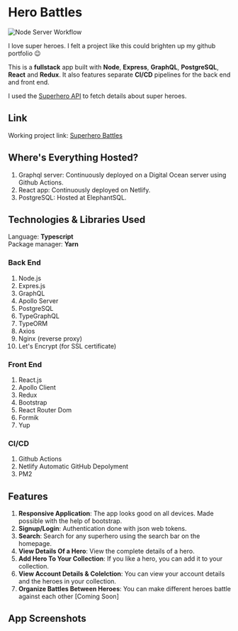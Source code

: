 # Hero Battles

![Node Server Workflow](https://github.com/rohanbhatia96/hero-battles/workflows/GraphQL%20Server/badge.svg)

I love super heroes. I felt a project like this could brighten up my github portfolio 😉

This is a **fullstack** app built with **Node**, **Express**, **GraphQL**, **PostgreSQL**, **React** and **Redux**. It also features separate **CI/CD** pipelines for the back end and front end.

I used the [Superhero API](https://superheroapi.com/) to fetch details about super heroes.

## Link

Working project link: [Superhero Battles](https://heroes.therohanbhatia.com)

## Where's Everything Hosted?

1. Graphql server: Continuously deployed on a Digital Ocean server using Github Actions.
2. React app: Continuously deployed on Netlify.
3. PostgreSQL: Hosted at ElephantSQL.

## Technologies & Libraries Used

Language: **Typescript** \
Package manager: **Yarn**

### Back End

1. Node.js
2. Expres.js
3. GraphQL
4. Apollo Server
5. PostgreSQL
6. TypeGraphQL
7. TypeORM
8. Axios
9. Nginx (reverse proxy)
10. Let's Encrypt (for SSL certificate)

### Front End

1. React.js
2. Apollo Client
3. Redux
4. Bootstrap
5. React Router Dom
6. Formik
7. Yup

### CI/CD

1. Github Actions
2. Netlify Automatic GitHub Depolyment
3. PM2

## Features

1. **Responsive Application**: The app looks good on all devices. Made possible with the help of bootstrap.
1. **Signup/Login**: Authentication done with json web tokens.
1. **Search**: Search for any superhero using the search bar on the homepage.
1. **View Details Of a Hero**: View the complete details of a hero.
1. **Add Hero To Your Collection**: If you like a hero, you can add it to your collection.
1. **View Account Details & Colelction**: You can view your account details and the heroes in your collection.
1. **Organize Battles Between Heroes**: You can make different heroes battle against each other [Coming Soon]

## App Screenshots
